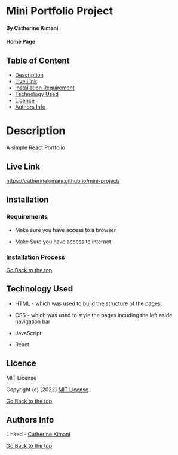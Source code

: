 # Mini Portfolio Project

#### By Catherine Kimani

#### Home Page

## Table of Content

+ [Description](#description)
+ [Live Link](#live-link)
+ [Installation Requirement](#Installation)
+ [Technology Used](#technology-used)
+ [Licence](#licence)
+ [Authors Info](#author-Info)

# Description
A simple React Portfolio

## Live Link
https://catherinekimani.github.io/mini-project/

## Installation

### Requirements

* Make sure you have access to a browser

* Make Sure you have access to internet

### Installation Process

[Go Back to the top](#mini-portfolio-project)

## Technology Used
* HTML - which was used to build the structure of the pages.

* CSS - which was used to style the pages incuding the left aside navigation bar

* JavaScript 

* React

## Licence

MIT License

Copyright (c) [2022] [MIT License](LICENCE)

[Go Back to the top](#mini-portfolio-project)

## Authors Info

Linked - [Catherine Kimani](https://www.linkedin.com/incatherine-kimani/)

[Go Back to the top](#mini-portfolio-project)